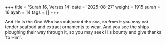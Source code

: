 +++
title = 'Surah 16, Verses 14'
date = '2025-08-27'
weight = 1915
surah = 16
ayah = 14
tags = []
+++

And He is the One Who has subjected the sea, so from it you may eat tender seafood and extract ornaments to wear. And you see the ships ploughing their way through it, so you may seek His bounty and give thanks ˹to Him˺.